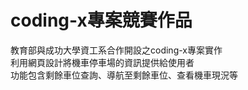 # coding-x專案競賽作品
教育部與成功大學資工系合作開設之coding-x專案實作  
利用網頁設計將機車停車場的資訊提供給使用者    
功能包含剩餘車位查詢、導航至剩餘車位、查看機車現況等
